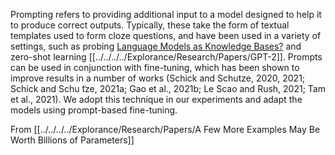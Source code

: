 Prompting refers to providing additional input to a model designed to help it to produce correct outputs. Typically, these take the form of textual templates used to form cloze questions, and have been used in a variety of settings, such as probing [Language Models as Knowledge Bases?](https://arxiv.org/abs/1909.01066) and zero-shot learning [[../../../../Explorance/Research/Papers/GPT-2]]. Prompts can be used in conjunction with fine-tuning, which has been shown to improve results in a number of works (Schick and Schutze, 2020, 2021; Schick and Schu ̈tze, 2021a; Gao et al., 2021b; Le Scao and Rush, 2021; Tam et al., 2021). We adopt this technique in our experiments and adapt the models using prompt-based fine-tuning.


From [[../../../../Explorance/Research/Papers/A Few More Examples May Be Worth Billions of Parameters]]
